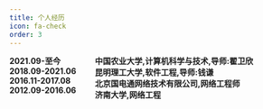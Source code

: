 ```yaml
---
title: 个人经历
icon: fa-check
order: 3
---
```


<style>
  .a1{float:left;width:30%;border:1px solid # F00;}
  .a2{float:right;width:70%;border:1px solid # F00;textAlign=left}
  .b1{float:left;width:30%;border:1px solid # F00}
  .b2{float:right;width:70%;border:1px solid # F00}
  .c1{float:left;width:30%;border:1px solid # F00}
  .c2{float:right;width:70%;border:1px solid # F00}
  .d1{float:left;width:30%;border:1px solid # F00}
  .d2{float:right;width:70%;border:1px solid # F00;text-align:left}
</style>
<div class="a1">
  <strong><b>2021.09-至今</b></strong>
</div>
<div class="a2">
  <strong>中国农业大学,计算机科学与技术,导师:翟卫欣</strong>
</div>
<div class="b1">
  <strong>2018.09-2021.06</strong>
</div>
<div class="b2">
  <strong>昆明理工大学,软件工程,导师:钱谦</strong>
</div>
<div class="c1">
  <strong>2016.11-2017.08</strong>
</div>
<div class="c2">
  <strong>北京国电通网络技术有限公司,网络工程师</strong>
</div>
<div class="d1">
  <strong>2012.09-2016.06</strong>
</div>
<div class="d2">
  <strong>济南大学,网络工程</strong>
</div>

